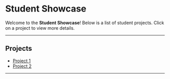 # Student Showcase

Welcome to the **Student Showcase**! Below is a list of student projects. Click on a project to view more details.

---

## Projects

- [Project 1](/pages/Studentprojects/project1)
- [Project 2](/pages/Studentprojects/project2)


---

